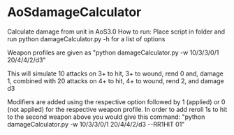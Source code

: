 # AoSdamageCalculator
Calculate damage from unit in AoS3.0
How to run:
Place script in folder and run python damageCalculator.py -h for a list of options

Weapon profiles are given as "python damageCalculator.py -w 10/3/3/0/1 20/4/4/2/d3" 

This will simulate 10 attacks on 3+ to hit, 3+ to wound, rend 0 and, damage 1, 
combined with 20 attacks on 4+ to hit, 4+ to wound, rend 2, and damage d3

Modifiers are added using the respective option followed by 1 (applied) or 0 (not applied) 
for the respective weapon profile. In order to add reroll 1s to hit to the second weapon above
you would give this command:
"python damageCalculator.py -w 10/3/3/0/1 20/4/4/2/d3 --RR1HIT 01" 
